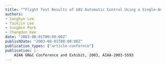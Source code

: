 ```yaml
---
title: "“Flight Test Results of UAV Automatic Control Using a Single-Antenna GPS Receiver”"
authors:
- Sanghyo Lee
- Taikjin Lee
- Sungmin Park
- Changdon Kee
date: "2003-08-01T00:00:00Z"
publishDate: "2003-08-01T00:00:00Z"
publication_types: ["article-confernce"]
publication: |-
    AIAA GN&C Conference and Exhibit, 2003, AIAA-2003-5593
---
```

